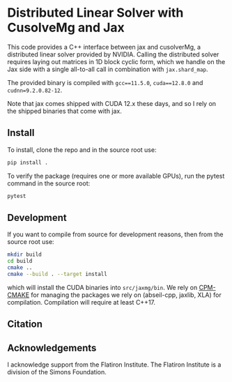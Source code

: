 # Distributed Linear Solver with CusolveMg and Jax

This code provides a C++ interface between jax and cusolverMg, a distributed linear solver
provided by NVIDIA. Calling the distributed solver requires laying out matrices in
1D block cyclic form, which we handle on the Jax side with a single all-to-all call in
combination with `jax.shard_map`. 

The provided binary is compiled with `gcc==11.5.0`, `cuda==12.8.0` and `cudnn=9.2.0.82-12`.

Note that jax comes shipped with CUDA 12.x these days, and so I rely on the shipped binaries
that come with jax.

## Install

To install, clone the repo and in the source root use:

```bash
pip install .
```

To verify the package (requires one or more available GPUs), run the pytest command in the source root:

```bash
pytest 
```

## Development

If you want to compile from source for development reasons, then from the source root use:

```bash
mkdir build
cd build
cmake ..
cmake --build . --target install
```

which will install the CUDA binaries into `src/jaxmg/bin`. We rely on [CPM-CMAKE](https://github.com/cpm-cmake/CPM.cmake) 
for managing the packages we rely on (abseil-cpp, jaxlib, XLA) for compilation. Compilation will require at least C++17.

## Citation

## Acknowledgements
I acknowledge support from the Flatiron Institute. The Flatiron Institute is a
division of the Simons Foundation.
